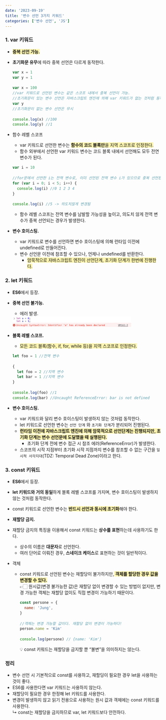 ```yaml
---
date: '2023-09-19'
title: '변수 선언 3가지 키워드'
categories: ['변수 선언', 'JS']
---
```


### 1. var 키워드

- <span style='background-color: #fff5b1;'>**중복 선언 가능.**</span>
- **초기화문 유무**에 따라 중복 선언은 다르게 동작한다.

  ```javaScript
  var x = 1
  var y = 1

  var x = 100
  //var 키워드로 선언된 변수는 같은 스코프 내에서 중복 선언이 가능.
  //초기화문이 있는 변수 선언은 자바스크립트 엔진에 의해 var 키워드가 없는 것처럼 동작!
  var y
  //초기화문이 없는 변수 선언은 무시

  console.log(x) //100
  console.log(y) //1
  ```

- 함수 레벨 스코프

  - var 키워드로 선언한 변수는 <span style='background-color: #fff5b1'>**함수의 코드 블록만**을 지역 스코프로 인정한다.</span>
  - 함수 외부에서 선언한 var 키워드 변수는 코드 블록 내에서 선언해도 모두 전연 변수가 된다.

  ```javaScript
  var i = 10

  //for문에서 선언한 i는 전역 변수로, 이미 선언된 전역 변수 i가 있으므로 중복 선언된다.
  for (var i = 0; i < 5; i++) {
    console.log(i) //0 1 2 3 4
  }

  console.log(i) //5 -> 의도치않게 변경됨
  ```

  - 함수 레벨 스코프는 전역 변수를 남발할 가능성을 높이고, 의도치 않게 전역 변수가 중복 선언되는 경우가 발생한다.

- **변수 호이스팅.**
  - var 키워드로 변수를 선언하면 변수 호이스팅에 의해 런타임 이전에 undefined로 만들어진다.
  - 변수 선언문 이전에 참조할 수 있으나, 언제나 undefined를 반환한다.
    - <span style='background-color: #fff5b1'>암묵적으로 자바스크립트 엔진이 선언단계, 초기화 단계가 한번에 진행한다.</span>

### 2. let 키워드

- **ES6**에서 등장.
- **중복 선언 불가능.**
  - 에러 발생.
  <div style="width: 80%;"><img src="./Images/SyntaxErrorLet.png"/></div>
- **블록 레벨 스코프.**

  - <span style='background-color: #fff5b1'>모든 코드 블록(함수, if, for, while 등)을 지역 스코프로 인정한다.</span>

  ```javaScript
  let foo = 1 //전역 변수

  {
    let foo = 2 //지역 변수
    let bar = 1 //지역 변수
  }

  console.log(foo) //1
  console.log(bar) //Uncaught ReferenceError: bar is not defined
  ```

- **변수 호이스팅.**
  - var 키워드와 달리 변수 호이스팅이 발생하지 않는 것처럼 동작한다.
  - let 키워드로 선언한 변수는 `선언 단계` 와 `초기화 단계`가 분리되어 진행된다.
  - <span style='background-color: #fff5b1; font-weight: 700'>런타임 이전에 자바스크립트 엔진에 의해 암묵적으로 선언단계는 진행되지만, 초기화 단계는 변수 선언문에 도달했을 때 실행된다.</span>
    - 초기화 단계 전에 변수 접근 시 참조 에러(ReferenceError)가 발생한다.
  - 스코프의 시작 지점부터 초기화 시작 지점까지 변수를 참조할 수 없는 구간을 `일시적 사각지대`(TDZ: Temporal Dead Zone)이라고 한다.

### 3. const 키워드

- **ES6**에서 등장.
- **let 키워드와 거의 동일**하게 블록 레벨 스코프를 가지며, 변수 호이스팅이 발생하지 않는 것처럼 동작한다.
- const 키워드로 선언한 변수는 <span style='background-color: #fff5b1'>**반드시 선언과 동시에 초기화**</span>해야 한다.
- **재할당 금지.**
- 재할당 금지의 특징을 이용해서 const 키워드는 **상수를 표현**하는데 사용하기도 한다.
  - 상수의 이름은 **대문자**로 선언한다.
  - 여러 단어로 이뤄진 경우, **스네이크 케이스**로 표현하는 것이 일반적이다.
- 객체

  - const 키워드로 선언된 변수는 재할당이 불가하지만,<span style='background-color: #fff5b1'> **객체를 할당한 경우 값을 변경할 수 있다.** </span> <br/>👉🏻 원시값(변경 불가능한 값)은 재할당 없이 변경할 수 있는 방법이 없지만, 변경 가능한 객체는 재할당 없이도 직접 변경이 가능하기 때문이다.

    ```javaScript
    const persone = {
      name: 'Jung',
    }

    //객체는 변경 가능할 값이다. 재할당 없이 변경이 가능하다!
    person.name = 'Kim'

    console.log(persone) // {name: 'Kim'}
    ```

    <aside>
    💡 const 키워드는 재할당을 금지할 뿐 “불변”을 의미하지는 않는다.
    </aside>

### 정리

- 변수 선언 시 기본적으로 const를 사용하고, 재할딩이 필요한 경우 let을 사용하는 것이 좋다.
- ES6를 사용한다면 var 키워드는 사용하지 않는다.
- 재할당이 필요한 경우 한정해 let 키워드를 사용한다.
- 변경이 발생하지 않고 읽기 전용으로 사용하는 원시 값과 객체에는 const 키워드를사용한다. <br/> ↳ const는 재할당을 금지하므로 var, let 키워드보다 안전하다.

<br/>
